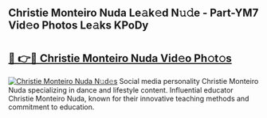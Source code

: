 ## Christie Monteiro Nuda Le𝚊k𝚎d N𝚞𝚍e - Part-YM7 Vid𝚎o Photos Le𝚊ks KPoDy

# <h2><a href="http://fbcry4.evod.top/?m=Christie+Monteiro+Nuda">🔗 👉🔴 Christie Monteiro Nuda Vid𝚎o Ph𝚘t𝚘s</a></h2>

[![Christie Monteiro Nuda N𝚞d𝚎s](https://i.imgur.com/8V9OHl7.gif)](http://fbcry4.evod.top/?m=Christie+Monteiro+Nuda)
Social media personality Christie Monteiro Nuda specializing in dance and lifestyle content. Influential educator Christie Monteiro Nuda, known for their innovative teaching methods and commitment to education. 
